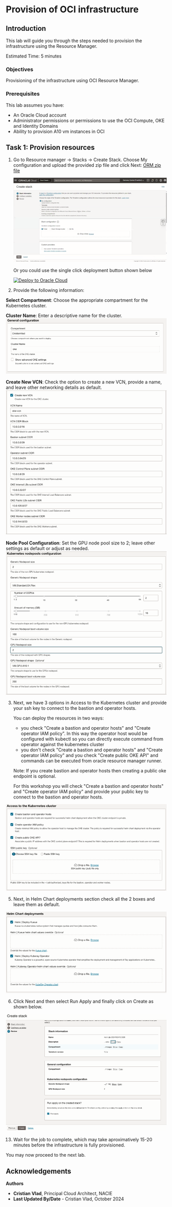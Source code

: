 # Provision of OCI infrastructure

## Introduction

This lab will guide you through the steps needed to provision the infrastructure using the Resource Manager.

Estimated Time: 5 minutes

### **Objectives**

Provisioning of the infrastructure using OCI Resource Manager.

### **Prerequisites**

This lab assumes you have:

* An Oracle Cloud account
* Administrator permissions or permissions to use the OCI Compute, OKE and Identity Domains
* Ability to provision A10 vm instances in OCI

## Task 1: Provision resources

1. Go to Resource manager -> Stacks -> Create Stack. Choose My configuration and upload the provided zip file and click Next: [ORM zip file](https://github.com/vladcristi/orm-stack-aistore-in-oci/archive/refs/heads/main.zip)

    ![Resource Manager](images/resource_manager.png)

    Or you could use the single click deployment button shown below

    [![Deploy to Oracle Cloud](https://oci-resourcemanager-plugin.plugins.oci.oraclecloud.com/latest/deploy-to-oracle-cloud.svg)](https://cloud.oracle.com/resourcemanager/stacks/create?zipUrl=https://github.com/vladcristi/orm-stack-aistore-in-oci/archive/refs/heads/main.zip)

2. Provide the following information: 

**Select Compartment**: Choose the appropriate compartment for the Kubernetes cluster.

**Cluster Name**: Enter a descriptive name for the cluster.
![Compartment and Cluster name](images/compartment_and_cluster_name.png)

**Create New VCN**: Check the option to create a new VCN, provide a name, and leave other networking details as default.
![Network Configuration](images/network_config.png)

**Node Pool Configuration**: Set the GPU node pool size to 2; leave other settings as default or adjust as needed.
![OKE Configuration](images/oke_config.png)


3. Next, we have 3 options in Access to the Kubernetes cluster and provide your ssh key to connect to the bastion and operator hosts.

    You can deploy the resources in two ways: 
    - you check "Create a bastion and operator hosts" and "Create operator IAM policy". In this way the operator host would be configured with kubectl so you can directly execute command from operator against the kubernetes cluster 
    - you don't check "Create a bastion and operator hosts" and "Create operator IAM policy" and you check "Create public OKE API" and commands can be executed from oracle resource manager runner.

    Note: If you create bastion and operator hosts then creating a public oke endpoint is optional. 
    
    For this workshop you will check "Create a bastion and operator hosts" and "Create operator IAM policy" and provide your public key to connect to the bastion and operator hosts.

![Access to OKE](images/access_to_oke.png)

5. Next, in Helm Chart deployments section check all the 2 boxes and leave them as default. 

![Access to OKE](images/helm_charts.png)

6. Click Next and then select Run Apply and finally click on Create as shown below.

![Review Create](images/review_create.png)

13. Wait for the job to complete, which may take aproximatively 15-20 minutes before the infrastructure is fully provisioned.

You may now proceed to the next lab.

## Acknowledgements

**Authors**

* **Cristian Vlad**, Principal Cloud Architect, NACIE
* **Last Updated By/Date** - Cristian Vlad, October 2024
